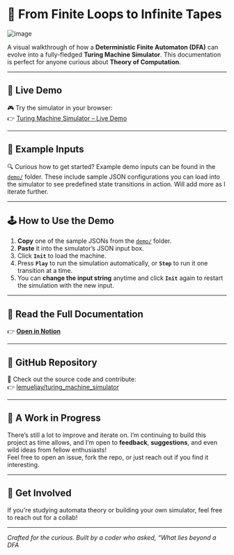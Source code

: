 # 🧠 From Finite Loops to Infinite Tapes

![image](https://github.com/user-attachments/assets/d3dc6272-1079-466d-94b4-1ef9f66bb52d)


A visual walkthrough of how a **Deterministic Finite Automaton (DFA)** can evolve into a fully-fledged **Turing Machine Simulator**. This documentation is perfect for anyone curious about **Theory of Computation**.

---

## 🚀 Live Demo

🎮 Try the simulator in your browser:  
👉 [Turing Machine Simulator – Live Demo](https://lemueljay.github.io/turing_machine_simulator/)

---

## 🧪 Example Inputs

🔍 Curious how to get started? Example demo inputs can be found in the [`demo/`](https://github.com/lemueljay/turing_machine_simulator/tree/main/demo) folder.
These include sample JSON configurations you can load into the simulator to see predefined state transitions in action.
Will add more as I iterate further.

---

## 🕹️ How to Use the Demo

1. **Copy** one of the sample JSONs from the [`demo/`](./demo/) folder.
2. **Paste** it into the simulator’s JSON input box.
3. Click **`Init`** to load the machine.
4. Press **`Play`** to run the simulation automatically, or **`Step`** to run it one transition at a time.
5. You can **change the input string** anytime and click **`Init`** again to restart the simulation with the new input.

---

## 📘 Read the Full Documentation

👉 [**Open in Notion**](https://unmarred-mangosteen-1ca.notion.site/From-Finite-Loops-to-Infinite-Tapes-1ef9ad59a1d880348cdbf020148e90d7?pvs=73)

---

## 📂 GitHub Repository

🔗 Check out the source code and contribute:  
👉 [lemueljay/turing_machine_simulator](https://github.com/lemueljay/turing_machine_simulator)

---

## 🧠 A Work in Progress

There’s still a lot to improve and iterate on. I’m continuing to build this project as time allows, and I’m open to **feedback**, **suggestions**, and even wild ideas from fellow enthusiasts!  
Feel free to open an issue, fork the repo, or just reach out if you find it interesting.

---

## 🚀 Get Involved

If you're studying automata theory or building your own simulator, feel free to reach out for a collab!

---

*Crafted for the curious. Built by a coder who asked, “What lies beyond a DFA*
